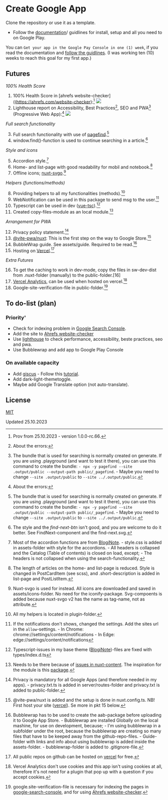 # Create Google App
Clone the repository or use it as a template. 
- Follow the [documentation](https://create-google-app.vercel.app)/ guidlines for install, setup and all you need to on Google Play.

You can `Get your app in the Google Pay Console in one (1) week`, if you read the documentation and [follow the guidlines](https://create-google-app.vercel.app). (I was working ten (10) weeks to reach this goal for my first app.)

## Futures
_100% Health Score_
1. 100% Health Score in [ahrefs website-checker]((https://ahrefs.com/website-checker):[^1]
![](https://raw.githubusercontent.com/lovkyndig/kirkepostille/main/public/webp/ahrefs-website-checker.webp)
2. Lighthouse report on Accessibility, Best Practices[^2], SEO and PWA[^3] (Progressive Web App):[^2]
![](https://raw.githubusercontent.com/lovkyndig/kirkepostille/main/public/webp/lighthouse-report.webp)

_Full search functionality_  

3. Full search functionality with use of [pagefind](https://pagefind.app/).[^3]  
4. window.find()-function is used to continue searching in a article.[^4]

_Style and icons_  

5. Accordion style.[^5]  
6. Home- and list-page with good readability for mobil and notebook.[^6]  
7. Offline icons; [nuxt-svgo](https://www.npmjs.com/package/nuxt-svgo).[^7]

_Helpers (functions/methods)_  

8. Providing helpers to all my functionalities (methods).[^8]  
9. WebNotification can be used in this package to send msg to the user.[^9]  
10. Typescript can be used in dev ([vue-tsc](https://www.npmjs.com/package/vue-tsc)).[^10]  
11. Created copy-files-module as an local module.[^11]

_Arrangement for PWA_  

12. Privacy policy statement.[^12]  
13. [@vite-pwa/nuxt](https://www.npmjs.com/package/@vite-pwa/nuxt): This is the first step on the way to Google Store.[^13]  
14. BubbleWrap guide. See assets/guide. Required to be read.[^14]  
15. Hosting on [Vercel](https://vercel.com/docs/deployments/git/vercel-for-github).[^15]

_Extra Futures_  

16. To get the caching to work in dev-mode, copy the files in sw-dev-dist from .nuxt-folder (manually) to the public-folder.[16]
17. [Vercel Analytics](https://vercel.com/analytics), can be used when hosted on vercel.[^17]  
18. Google-site-verification-file in public-folder.[^18]

## To do-list (plan)
### Priority'
- Check for indexing problem in [Google Search Console](https://search.google.com/search-console/about).
- Add the site to [Ahrefs website-checker](https://ahrefs.com/website-checker)
- Use [lighthouse](https://lighthouse-metrics.com/) to check performance, accessibility, beste practices, seo and pwa.
- Use Bubblewrap and add app to Google Play Console

### On available capacity
- Add [giscus](https://giscus.app/) - Follow this [tutorial](https://www.freecodecamp.org/news/github-discussions-as-chat-system/).
- Add dark-light-themetoggle.
- Maybe add Google Translate option (not auto-translate).

## License
[MIT](./LICENSE)

[^1]: Prov from 25.10.2023 - version 1.0.0-rc.66.
[^2]: About the errors: 
[^3]: The bundle that is used for searching is normally created on generate. If you are using .playground (and want to test it there), you can use this command to create the bundle: `- npx -y pagefind --site .output/public --output-path public/_pagefind`. - Maybe you need to change `--site .output/public` to `--site ../.output/public`.
[^4]: The style and the _find-next-btn_ isn't good, and you are welcome to do it better. See FindNext-component and the find-next.svg.
[^5]: Most of the accordion functions are from [BlogiNote](https://github.com/Benbinbin/BlogiNote). - style.css is added in assets-folder with style for the accordions. - All headers is collapsed and the Catalog (Table of contents) is closed on load, except; - The headers is not collapsed when using the search-functionality.
[^6]: The length of articles on the home- and list-page is reduced. Style is changed in PostCardItem (see scss), and .short-description is added in list-page and PostListItem.
[^7]: Nuxt-svgo is used for instead. All icons are downloaded and saved in assets/icons-folder. No need for the iconify-package. Svg-compoents is added because nuxt-svgo v2 has the name as tag-name, not as attribute.
[^8]: All my helpers is located in plugin-folder.
[^9]: If the notifications don't shows, changed the settings. Add the sites url in the `allow`-settings. - In Chrome: chrome://settings/content/notifications - In Edge: edge://settings/content/notifications
[^10]: Typescript-issues in my base theme ([BlogiNote](https://github.com/Benbinbin/BlogiNote))-files are fixed with types/index.d.ts
[^11]: Needs to be there because of [issues in nuxt-content](). The inspiration for the module is this [package](https://www.npmjs.com/package/bloginote-copy-files-module).
[^12]: Privacy is mandatory for all Google Apps (and therefore needed in my apps). - privacy.txt.ts is added in server/routes-folder and privacy.txt is added to public-folder.
[^13]: @vite-pwa/nuxt is added and the setup is done in nuxt.config.ts. NB! First host your site ([vercel](https://vercel.com/docs/deployments/git/vercel-for-github)). Se more in pkt 15 below.
[^14]: Bubblewrap has to be used to create the aab-package before uploading it to Google App Store. - Bubblewrap are installed Globally on the local mashine, for use on development, because; - I'm using bubblewrap in a subfolder under the root, because the bubblewrap are creating so many files that have to be keeped away from the github-repo-files. - Guide-folder with links and info about using bubblewrap is added inside the assets-folder. - bubblewrap-folder is added to .gitignore-file.
[^15]: All public repos on github can be hosted on [vercel](https://vercel.com/docs/deployments/git/vercel-for-github) for free.
[^16]: Planning to create a plugin that starts when the browser opens with the site, that copy the sw-files.
[^17]: Vercel Analytics don't use cookies and this app isn't using cookies at all, therefore it's not need for a plugin that pop up with a question if you accept cookies.
[^18]: google.site-verification-file is necessary for indexing the pages in [google-search-console](https://search.google.com/search-console/about), and for using [Ahrefs website-checker](https://ahrefs.com/website-checker).

Updated 25.10.2023